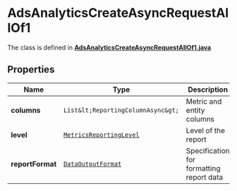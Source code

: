 

# AdsAnalyticsCreateAsyncRequestAllOf1

The class is defined in **[AdsAnalyticsCreateAsyncRequestAllOf1.java](../../src/main/java/org/openapitools/model/AdsAnalyticsCreateAsyncRequestAllOf1.java)**

## Properties

Name | Type | Description | Notes
------------ | ------------- | ------------- | -------------
**columns** | `List&lt;ReportingColumnAsync&gt;` | Metric and entity columns | 
**level** | [`MetricsReportingLevel`](MetricsReportingLevel.md) | Level of the report | 
**reportFormat** | [`DataOutputFormat`](DataOutputFormat.md) | Specification for formatting report data |  [optional property]





